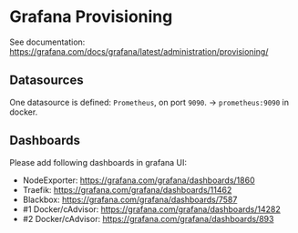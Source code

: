 # Grafana Provisioning
See documentation: https://grafana.com/docs/grafana/latest/administration/provisioning/

## Datasources
One datasource is defined: `Prometheus`, on port `9090`. -> `prometheus:9090` in docker.

## Dashboards
Please add following dashboards in grafana UI:
- NodeExporter: https://grafana.com/grafana/dashboards/1860
- Traefik: https://grafana.com/grafana/dashboards/11462
- Blackbox: https://grafana.com/grafana/dashboards/7587
- #1 Docker/cAdvisor: https://grafana.com/grafana/dashboards/14282
- #2 Docker/cAdvisor: https://grafana.com/grafana/dashboards/893